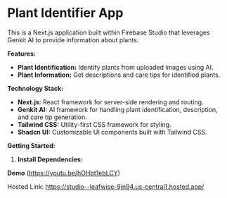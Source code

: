 # Plant Identifier App

This is a Next.js application built within Firebase Studio that leverages Genkit AI to provide information about plants.

**Features:**
- **Plant Identification:** Identify plants from uploaded images using AI.
- **Plant Information:** Get descriptions and care tips for identified plants.

**Technology Stack:**
- **Next.js:** React framework for server-side rendering and routing.
- **Genkit AI:** AI framework for handling plant identification, description, and care tip generation.
- **Tailwind CSS:** Utility-first CSS framework for styling.
- **Shadcn UI:** Customizable UI components built with Tailwind CSS.

**Getting Started:**

1. **Install Dependencies:**

**Demo**
(https://youtu.be/hOHbt1ebLCY)

Hosted Link: https://studio--leafwise-9jn94.us-central1.hosted.app/


